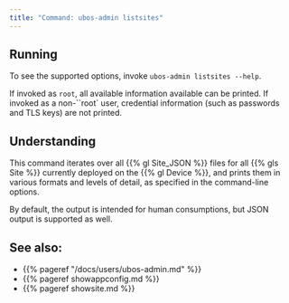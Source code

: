 ```yaml
---
title: "Command: ubos-admin listsites"
---
```


## Running

To see the supported options, invoke ``ubos-admin listsites --help``.

If invoked as ``root``, all available information available can be printed. If
invoked as a non-``root` user, credential information (such as passwords and
TLS keys) are not printed.

## Understanding

This command iterates over all {{% gl Site_JSON %}} files for all
{{% gls Site %}} currently deployed on the {{% gl Device %}}, and prints
them in various formats and levels of detail, as specified in the
command-line options.

By default, the output is intended for human consumptions, but JSON output
is supported as well.

## See also:

* {{% pageref "/docs/users/ubos-admin.md" %}}
* {{% pageref showappconfig.md %}}
* {{% pageref showsite.md %}}

